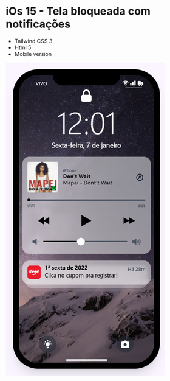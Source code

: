 # iOs 15 - Tela bloqueada com notificações

- Tailwind CSS 3
- Html 5
- Mobile version

![Alt text](./public/images/ios15.png?raw=true "Image 1")

